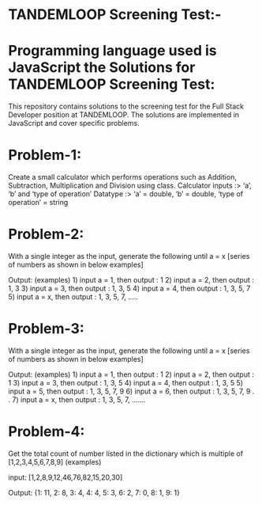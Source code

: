 # TANDEMLOOP Screening Test:-

# Programming language used is JavaScript the Solutions for TANDEMLOOP Screening Test:

This repository contains solutions to the screening test for the Full Stack Developer position at TANDEMLOOP. The solutions are implemented in JavaScript and cover specific problems.

# Problem-1:
Create a small calculator which performs operations such as Addition, Subtraction, Multiplication and Division using class.
  Calculator inputs :> ‘a’, ‘b’ and ‘type of operation’
  Datatype :> ‘a’ = double, ‘b’ = double, ‘type of operation’ = string
 
 
# Problem-2:
With a single integer as the input, generate the following until a = x [series of numbers as shown in below examples]
 
  Output: (examples)
    1) input a = 1, then 
    output : 1
    2) input a = 2, then 
    output : 1, 3
    3) input a = 3, then 
    output : 1, 3, 5
    4) input a = 4, then
    output : 1, 3, 5, 7
    5) input a = x, then 
    output : 1, 3, 5, 7, .....
 
# Problem-3:
With a single integer as the input, generate the following until a = x [series of numbers as shown in below examples]
 
  Output: (examples)
    1) input a = 1, then 
    output : 1
    2) input a = 2, then 
    output : 1
    3) input a = 3, then 
    output : 1, 3, 5
    4) input a = 4, then 
    output : 1, 3, 5
    5) input a = 5, then 
    output : 1, 3, 5, 7, 9
    6) input a = 6, then 
    output : 1, 3, 5, 7, 9
    .
    .
    7) input a = x, then output : 1, 3, 5, 7, .......

# Problem-4: 
Get the total count of number listed in the dictionary which is multiple of [1,2,3,4,5,6,7,8,9]
  (examples)
  
  input: [1,2,8,9,12,46,76,82,15,20,30]
  
  Output: 
    {1: 11, 2: 8, 3: 4, 4: 4, 5: 3, 6: 2, 7: 0, 8: 1, 9: 1}


